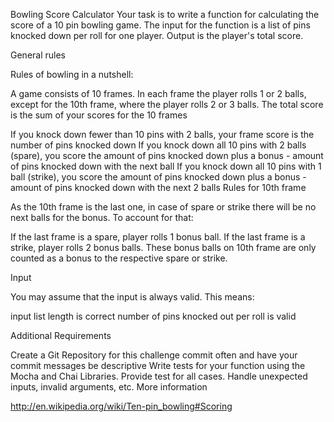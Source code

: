 Bowling Score Calculator
Your task is to write a function for calculating the score of a 10 pin bowling game. The input for the function is a list of pins knocked down per roll for one player. Output is the player's total score.

General rules

Rules of bowling in a nutshell:

A game consists of 10 frames. In each frame the player rolls 1 or 2 balls, except for the 10th frame, where the player rolls 2 or 3 balls. The total score is the sum of your scores for the 10 frames

If you knock down fewer than 10 pins with 2 balls, your frame score is the number of pins knocked down
If you knock down all 10 pins with 2 balls (spare), you score the amount of pins knocked down plus a bonus - amount of pins knocked down with the next ball
If you knock down all 10 pins with 1 ball (strike), you score the amount of pins knocked down plus a bonus - amount of pins knocked down with the next 2 balls
Rules for 10th frame

As the 10th frame is the last one, in case of spare or strike there will be no next balls for the bonus. To account for that:

If the last frame is a spare, player rolls 1 bonus ball.
If the last frame is a strike, player rolls 2 bonus balls.
These bonus balls on 10th frame are only counted as a bonus to the respective spare or strike.

Input

You may assume that the input is always valid. This means:

input list length is correct number of pins knocked out per roll is valid

Additional Requirements

Create a Git Repository for this challenge
commit often and have your commit messages be descriptive
Write tests for your function using the Mocha and Chai Libraries.
Provide test for all cases. Handle unexpected inputs, invalid arguments, etc.
More information

http://en.wikipedia.org/wiki/Ten-pin_bowling#Scoring